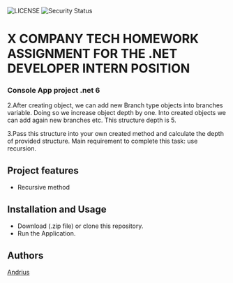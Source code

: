 ![LICENSE](https://img.shields.io/badge/license-MIT-blue.svg?style=flat-square)
![Security Status](https://img.shields.io/security-headers?label=Security&url=https%3A%2F%2Fgithub.com&style=flat-square)


# X COMPANY TECH HOMEWORK ASSIGNMENT FOR THE .NET DEVELOPER INTERN POSITION
### Console App project .net 6

2.After creating  object, we can add new Branch type objects into branches
variable. Doing so we increase object depth by one. Into created objects we can
add again new branches etc. This
structure depth is 5.

3.Pass this structure into your own
created method and calculate the depth of provided structure. Main requirement to complete this
task: use recursion.

## Project features

- Recursive method



## Installation and Usage

- Download (.zip file) or clone this repository.
- Run the Application.


## Authors
[Andrius](https://github.com/urbbiz)
